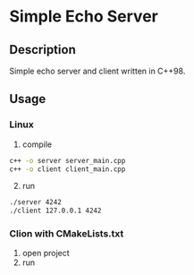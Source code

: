 # Simple Echo Server
## Description
Simple echo server and client written in C++98.

## Usage
### Linux
1. compile
```bash
c++ -o server server_main.cpp
c++ -o client client_main.cpp
```

2. run
```bash
./server 4242
./client 127.0.0.1 4242
```

### Clion with CMakeLists.txt
1. open project
2. run